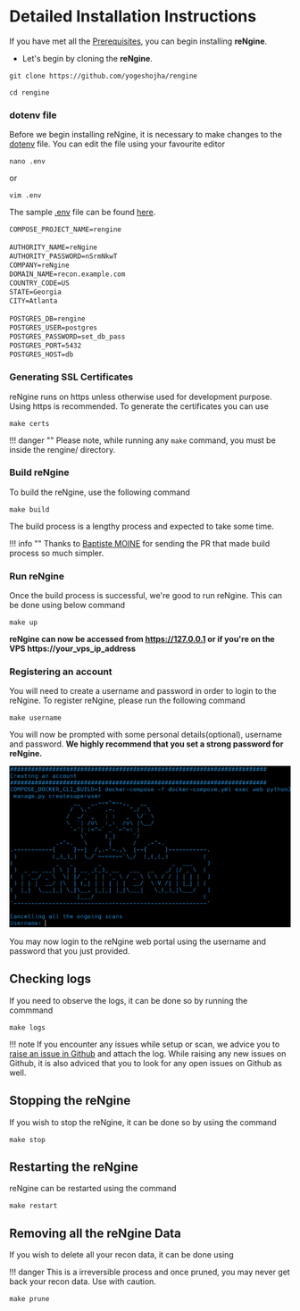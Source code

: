 # Detailed Installation Instructions

If you have met all the [Prerequisites](#prerequisites), you can begin installing **reNgine**.

* Let's begin by cloning the **reNgine**.

```
git clone https://github.com/yogeshojha/rengine
```

```
cd rengine
```

### dotenv file

Before we begin installing reNgine, it is necessary to make changes to the [dotenv](https://github.com/yogeshojha/rengine/blob/master/.env) file. You can edit the file using your favourite editor

```
nano .env
```

or

```
vim .env
```

The sample [.env](https://github.com/yogeshojha/rengine/blob/master/.env) file can be found [here](https://github.com/yogeshojha/rengine/blob/master/.env).

```
COMPOSE_PROJECT_NAME=rengine

AUTHORITY_NAME=reNgine
AUTHORITY_PASSWORD=nSrmNkwT
COMPANY=reNgine
DOMAIN_NAME=recon.example.com
COUNTRY_CODE=US
STATE=Georgia
CITY=Atlanta

POSTGRES_DB=rengine
POSTGRES_USER=postgres
POSTGRES_PASSWORD=set_db_pass
POSTGRES_PORT=5432
POSTGRES_HOST=db
```

### Generating SSL Certificates

reNgine runs on https unless otherwise used for development purpose. Using https is recommended. To generate the certificates you can use

```
make certs
```

!!! danger ""
    Please note, while running any `make` command, you must be inside the rengine/ directory.

### Build reNgine

To build the reNgine, use the following command

```
make build
```

The build process is a lengthy process and expected to take some time.

!!! info ""
    Thanks to [Baptiste MOINE](https://github.com/Creased) for sending the PR that made build process so much simpler.

### Run reNgine

Once the build process is successful, we're good to run reNgine. This can be done using below command

```
make up
```

**reNgine can now be accessed from https://127.0.0.1 or if you're on the VPS https://your_vps_ip_address**

### Registering an account

You will need to create a username and password in order to login to the reNgine. To register reNgine, please run the following command

```
make username
```

You will now be prompted with some personal details(optional), username and password. **We highly recommend that you set a strong password for reNgine.**

![](../static/username.png)

You may now login to the reNgine web portal using the username and password that you just provided.

## Checking logs

If you need to observe the logs, it can be done so by running the commmand

```
make logs
```

!!! note
    If you encounter any issues while setup or scan, we advice you to [raise an issue in Github](https://github.com/yogeshojha/rengine/issues) and attach the log. While raising any new issues on Github, it is also adviced that you to look for any open issues on Github as well.

## Stopping the reNgine

If you wish to stop the reNgine, it can be done so by using the command

```
make stop
```

## Restarting the reNgine

reNgine can be restarted using the command

```
make restart
```

## Removing all the reNgine Data

If you wish to delete all your recon data, it can be done using

!!! danger
    This is a irreversible process and once pruned, you may never get back your recon data.
    Use with caution.

```
make prune
```
